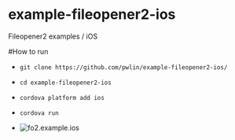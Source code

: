 # example-fileopener2-ios
Fileopener2 examples / iOS

#How to run
- `git clone https://github.com/pwlin/example-fileopener2-ios/`
- `cd example-fileopener2-ios`
- `cordova platform add ios`
- `cordova run`


- ![fo2.example.ios](https://i.imgur.com/LvEJuaP.png)
